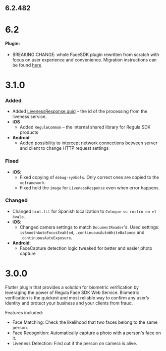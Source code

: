 ## 6.2.482
# 6.2

#### Plugin:

* BREAKING CHANGE: whole FaceSDK plugin rewritten from scratch with focus on user experience and convenience. Migration instructions can be found [here](https://docs.regulaforensics.com/develop/face-sdk/migration-guides/v6.1-to-v6.2/flutter/).

# 3.1.0
### Added
* Added [LivenessResponse.guid](https://dev.regulaforensics.com/FaceSDK-iOS-Docs/Classes/RFSLivenessResponse.html#/c:objc(cs)RFSLivenessResponse(py)guid) – the id of the processing from the liveness service.
* **iOS**
  * Added `RegulaCommon` – the internal shared library for Regula SDK products
* **Android**:
  * Added possibility to intercept network connections between server and client to change HTTP request settings

### Fixed
* **iOS**:
  * Fixed copying of `debug-symbols`. Only correct ones are copied to the `xcframework`.
  * Fixed hold the `image` for `LivenessResponse` even when error happens.

### Changed
* Changed `hint.fit` for Spanish localization to `Coloque su rostro en el óvalo`.
* **iOS**:
  * Changed camera settings to match `DocumentReader`'s. Used settings: `isSmoothAutoFocusEnabled`, `.continuousAutoWhiteBalance` and `.continuousAutoExposure`.
* **Android**:
  * FaceCapture detection logic tweaked for better and easier photo capture

# 3.0.0
Flutter plugin that provides a solution for biometric verification by leveraging the power of Regula Face SDK Web Service. Biometric verification is the quickest and most reliable way to confirm any user’s identity and protect your business and your clients from fraud.

Features included: 
* Face Matching: Check the likelihood that two faces belong to the same person.
* Face Recognition: Automatically capture a photo with a person's face on it.
* Liveness Detection: Find out if the person on camera is alive.
